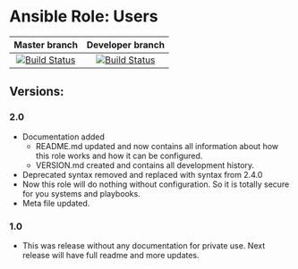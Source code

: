 # Ansible Role: Users

| Master branch | Developer branch |
|:---:|:---:|
|[![Build Status](https://travis-ci.org/insspb/ansible-role-users.svg?branch=master)](https://travis-ci.org/insspb/ansible-role-users) | [![Build Status](https://travis-ci.org/insspb/ansible-role-users.svg?branch=develop)](https://travis-ci.org/insspb/ansible-role-users)|

## Versions:

### 2.0

- Documentation added
  - README.md updated and now contains all information about how this role works and how it can be configured.
  - VERSION.md created and contains all development history.
- Deprecated syntax removed and replaced with syntax from 2.4.0
- Now this role will do nothing without configuration. So it is totally secure for you systems and playbooks.
- Meta file updated.

### 1.0

- This was release without any documentation for private use. Next release will have full readme and more updates.